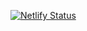 [![Netlify Status](https://api.netlify.com/api/v1/badges/8a6098b2-5e74-48ee-bf38-d58f32b12107/deploy-status)](https://app.netlify.com/sites/igfmv-2024-countdown/deploys)
